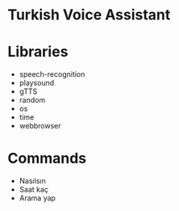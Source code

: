 ﻿# Turkish Voice Assistant

# Libraries

- speech-recognition
- playsound
- gTTS
- random
- os
- time
- webbrowser

# Commands

- Nasılsın
- Saat kaç
- Arama yap
